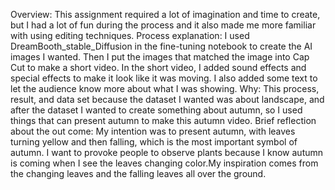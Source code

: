 Overview: This assignment required a lot of imagination and time to create, but I had a lot of fun during the process and it also made me more familiar with using editing techniques.
Process explanation: I used DreamBooth_stable_Diffusion in the fine-tuning notebook to create the AI ​​images I wanted. Then I put the images that matched the image into Cap Cut to make a short video. In the short video, I added sound effects and special effects to make it look like it was moving. I also added some text to let the audience know more about what I was showing.
Why: This process, result, and data set because the dataset I wanted was about landscape, and after the dataset I wanted to create something about autumn, so I used things that can present autumn to make this autumn video.
Brief reflection about the out come: My intention was to present autumn, with leaves turning yellow and then falling, which is the most important symbol of autumn. I want to provoke people to observe plants because I know autumn is coming when I see the leaves changing color.My inspiration comes from the changing leaves and the falling leaves all over the ground.
